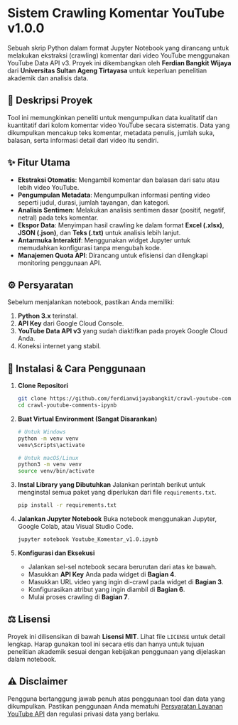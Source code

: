 # Sistem Crawling Komentar YouTube v1.0.0

Sebuah skrip Python dalam format Jupyter Notebook yang dirancang untuk melakukan ekstraksi (crawling) komentar dari video YouTube menggunakan YouTube Data API v3. Proyek ini dikembangkan oleh **Ferdian Bangkit Wijaya** dari **Universitas Sultan Ageng Tirtayasa** untuk keperluan penelitian akademik dan analisis data.

## 📝 Deskripsi Proyek

Tool ini memungkinkan peneliti untuk mengumpulkan data kualitatif dan kuantitatif dari kolom komentar video YouTube secara sistematis. Data yang dikumpulkan mencakup teks komentar, metadata penulis, jumlah suka, balasan, serta informasi detail dari video itu sendiri.

## ✨ Fitur Utama

- **Ekstraksi Otomatis**: Mengambil komentar dan balasan dari satu atau lebih video YouTube.
- **Pengumpulan Metadata**: Mengumpulkan informasi penting video seperti judul, durasi, jumlah tayangan, dan kategori.
- **Analisis Sentimen**: Melakukan analisis sentimen dasar (positif, negatif, netral) pada teks komentar.
- **Ekspor Data**: Menyimpan hasil crawling ke dalam format **Excel (.xlsx)**, **JSON (.json)**, dan **Teks (.txt)** untuk analisis lebih lanjut.
- **Antarmuka Interaktif**: Menggunakan widget Jupyter untuk memudahkan konfigurasi tanpa mengubah kode.
- **Manajemen Quota API**: Dirancang untuk efisiensi dan dilengkapi monitoring penggunaan API.

## ⚙️ Persyaratan

Sebelum menjalankan notebook, pastikan Anda memiliki:

1. **Python 3.x** terinstal.
2. **API Key** dari Google Cloud Console.
3. **YouTube Data API v3** yang sudah diaktifkan pada proyek Google Cloud Anda.
4. Koneksi internet yang stabil.

## 🚀 Instalasi & Cara Penggunaan

1. **Clone Repositori**

    ```bash
    git clone https://github.com/ferdianwijayabangkit/crawl-youtube-comments-ipynb
    cd crawl-youtube-comments-ipynb
    ```

2. **Buat Virtual Environment (Sangat Disarankan)**

    ```bash
    # Untuk Windows
    python -m venv venv
    venv\Scripts\activate

    # Untuk macOS/Linux
    python3 -m venv venv
    source venv/bin/activate
    ```

3. **Instal Library yang Dibutuhkan**
    Jalankan perintah berikut untuk menginstal semua paket yang diperlukan dari file `requirements.txt`.

    ```bash
    pip install -r requirements.txt
    ```

4. **Jalankan Jupyter Notebook**
    Buka notebook menggunakan Jupyter, Google Colab, atau Visual Studio Code.

    ```bash
    jupyter notebook Youtube_Komentar_v1.0.ipynb
    ```

5. **Konfigurasi dan Eksekusi**
    - Jalankan sel-sel notebook secara berurutan dari atas ke bawah.
    - Masukkan **API Key** Anda pada widget di **Bagian 4**.
    - Masukkan URL video yang ingin di-crawl pada widget di **Bagian 3**.
    - Konfigurasikan atribut yang ingin diambil di **Bagian 6**.
    - Mulai proses crawling di **Bagian 7**.

## ⚖️ Lisensi

Proyek ini dilisensikan di bawah **Lisensi MIT**. Lihat file `LICENSE` untuk detail lengkap. Harap gunakan tool ini secara etis dan hanya untuk tujuan penelitian akademik sesuai dengan kebijakan penggunaan yang dijelaskan dalam notebook.

## ⚠️ Disclaimer

Pengguna bertanggung jawab penuh atas penggunaan tool dan data yang dikumpulkan. Pastikan penggunaan Anda mematuhi [Persyaratan Layanan YouTube API](https://developers.google.com/youtube/terms/api-services-terms-of-service) dan regulasi privasi data yang berlaku.
